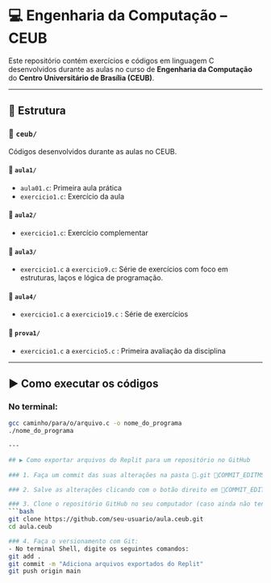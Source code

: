 # 💻 Engenharia da Computação – CEUB

Este repositório contém exercícios e códigos em linguagem C desenvolvidos durante as aulas no curso de **Engenharia da Computação** do **Centro Universitário de Brasília (CEUB)**.

---

## 📁 Estrutura

### 📂 `ceub/`  
Códigos desenvolvidos durante as aulas no CEUB.

#### 📂 `aula1/`
- `aula01.c`: Primeira aula prática
- `exercicio1.c`: Exercício da aula

#### 📂 `aula2/`
- `exercicio1.c`: Exercício complementar

#### 📂 `aula3/`
- `exercicio1.c` a `exercicio9.c`: Série de exercícios com foco em estruturas, laços e lógica de programação.

#### 📂 `aula4/`
- `exercicio1.c` a `exercicio19.c` : Série de exercícios

#### 📂 `prova1/`
- `exercicio1.c` a `exercicio5.c` : Primeira avaliação da disciplina

---

## ▶️ Como executar os códigos

### No terminal:
```bash
gcc caminho/para/o/arquivo.c -o nome_do_programa
./nome_do_programa

---

## ▶️ Como exportar arquivos do Replit para um repositório no GitHub
 
### 1. Faça um commit das suas alterações na pasta 📁.git 📂COMMIT_EDITMSG

### 2. Salve as alterações clicando com o botão direito em 📂COMMIT_EDITMSG "Save file"

### 3. Clone o repositório GitHub no seu computador (caso ainda não tenha):
```bash
git clone https://github.com/seu-usuario/aula.ceub.git
cd aula.ceub

### 4. Faça o versionamento com Git:
- No terminal Shell, digite os seguintes comandos:
git add .
git commit -m "Adiciona arquivos exportados do Replit"
git push origin main


